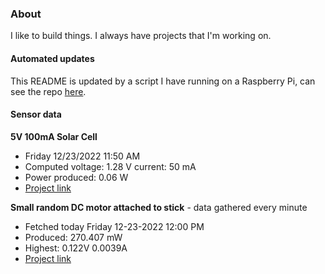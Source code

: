 ### About
I like to build things. I always have projects that I'm working on.

#### Automated updates
This README is updated by a script I have running on a Raspberry Pi, can see the repo [here](https://github.com/jdc-cunningham/raspi-git-repo-updater).

#### Sensor data
**5V 100mA Solar Cell**
- Friday 12/23/2022 11:50 AM
- Computed voltage: 1.28 V current: 50 mA
- Power produced: 0.06 W
- [Project link](https://github.com/jdc-cunningham/raspisolarplotter)

**Small random DC motor attached to stick** - data gathered every minute
- Fetched today Friday 12-23-2022 12:00 PM
- Produced: 270.407 mW
- Highest: 0.122V 0.0039A
- [Project link](https://github.com/jdc-cunningham/turbine-raspi)